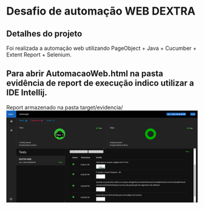 # Desafio de automação WEB DEXTRA

## Detalhes do projeto

Foi realizada a automação web utilizando PageObject + Java + Cucumber + Extent Report + Selenium.

## Para abrir AutomacaoWeb.html na pasta evidência de report de execução indico utilizar a IDE Intellij.

Report armazenado na pasta target/evidencia/
![Image description](src/test/java/resources/Report_html.PNG)
